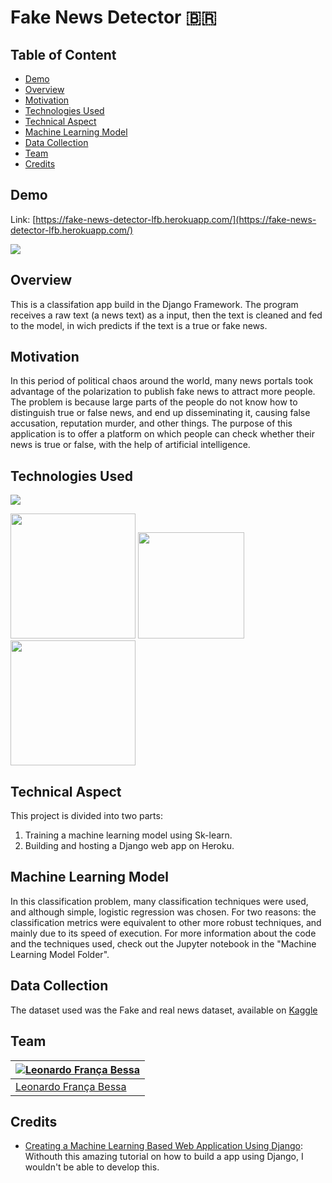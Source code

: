 # Fake News Detector :brazil: 

## Table of Content
  * [Demo](#demo)
  * [Overview](#overview)
  * [Motivation](#motivation)
  * [Technologies Used](#technologies-used)
  * [Technical Aspect](#technical-aspect)
  * [Machine Learning Model](#machine-learning-model)
  * [Data Collection](#data-collection)
  * [Team](#team)
  * [Credits](#credits)

## Demo
Link: [https://fake-news-detector-lfb.herokuapp.com/](https://fake-news-detector-lfb.herokuapp.com/)

[![](https://i.imgur.com/XuU4Ki1.png)](https://fake-news-detector-lfb.herokuapp.com/)

## Overview
This is a classifation app build in the Django Framework. The program receives a raw text (a news text) as a input, then the text is cleaned and fed to the model, in wich predicts if the text
is a true or fake news.

## Motivation
In this period of political chaos around the world, many news portals took advantage of the polarization to publish fake news to attract more people. 
The problem is because large parts of the people do not know how to distinguish true or false news, and end up disseminating it, causing false accusation, 
reputation murder, and other things. The purpose of this application is to offer a platform on which people can check whether their news is true or false, 
with the help of artificial intelligence.

## Technologies Used

![](https://forthebadge.com/images/badges/made-with-python.svg)

[<img target="_blank" src="https://upload.wikimedia.org/wikipedia/commons/thumb/0/05/Scikit_learn_logo_small.svg/1280px-Scikit_learn_logo_small.svg.png" width=200>](https://scikit-learn.org/stable/) [<img target="_blank" src="https://cdn.iconscout.com/icon/free/png-512/django-2-282855.png" width=170>](https://www.djangoproject.com/) [<img target="_blank" src="https://cdn.iconscout.com/icon/free/png-512/heroku-5-569467.png" width=200>](https://dashboard.heroku.com/apps) 


## Technical Aspect
This project is divided into two parts:
1. Training a machine learning model using Sk-learn.
2. Building and hosting a Django web app on Heroku.


## Machine Learning Model
In this classification problem, many classification techniques were used, and although simple, logistic regression was chosen. For two reasons: the classification metrics were equivalent to other more robust techniques, 
and mainly due to its speed of execution. For more information about the code and the techniques used, check out the Jupyter notebook in the "Machine Learning Model Folder".


## Data Collection
The dataset used was the Fake and real news dataset, available on [Kaggle](https://www.kaggle.com/clmentbisaillon/fake-and-real-news-dataset)


## Team
[![Leonardo França Bessa](https://avatars2.githubusercontent.com/u/22757584?s=460&u=34b2e3fde44b13d47ce00e372cf66db078a8e300&v=4)](https://www.linkedin.com/in/leonardo-fran%C3%A7a-2246641a3/) |
-|
[Leonardo França Bessa](https://www.linkedin.com/in/leonardo-fran%C3%A7a-2246641a3/) |)

## Credits
- [Creating a Machine Learning Based Web Application Using Django](https://towardsdatascience.com/creating-a-machine-learning-based-web-application-using-django-5444e0053a09): Withouth this amazing tutorial on how to build a app using Django, I wouldn't be able to develop this.
